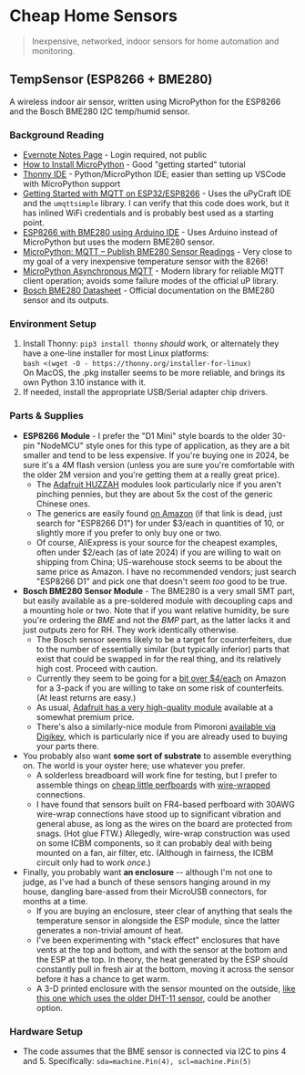 Cheap Home Sensors
==================

> Inexpensive, networked, indoor sensors for home automation and monitoring.


## TempSensor (ESP8266 + BME280)

A wireless indoor air sensor, written using MicroPython for the ESP8266 and the
Bosch BME280 I2C temp/humid sensor.


### Background Reading

* [Evernote Notes Page][EN] - Login required, not public
* [How to Install MicroPython][inst] - Good "getting started" tutorial
* [Thonny IDE][thonny] - Python/MicroPython IDE; easier than setting up VSCode
  with MicroPython support
* [Getting Started with MQTT on ESP32/ESP8266][rnt] - Uses the uPyCraft IDE and
  the `umqttsimple` library.  I can verify that this code does work, but it has
  inlined WiFi credentials and is probably best used as a starting point.
* [ESP8266 with BME280 using Arduino IDE][rnt2] - Uses Arduino instead of
  MicroPython but uses the modern BME280 sensor.
* [MicroPython: MQTT – Publish BME280 Sensor Readings][rnt3] - Very close to
  my goal of a very inexpensive temperature sensor with the 8266!
* [MicroPython Asynchronous MQTT][mqttas] - Modern library for reliable MQTT
  client operation; avoids some failure modes of the official uP
  library.
* [Bosch BME280 Datasheet][bosch] - Official documentation on the
  BME280 sensor and its outputs.

[EN]: https://share.evernote.com/note/1eaa817e-7288-409e-be1a-0f192c8e4d94
[inst]: https://www.kevsrobots.com/blog/how-to-install-micropython.html
[thonny]: https://thonny.org/
[rnt]: https://randomnerdtutorials.com/micropython-mqtt-esp32-esp8266/
[rnt2]: https://randomnerdtutorials.com/esp8266-bme280-arduino-ide/
[rnt3]: https://randomnerdtutorials.com/micropython-mqtt-publish-bme280-esp32-esp8266/
[mqttas]: https://github.com/peterhinch/micropython-mqtt/tree/master
[bosch]: https://www.bosch-sensortec.com/media/boschsensortec/downloads/datasheets/bst-bme280-ds002.pdf

### Environment Setup

1. Install Thonny: `pip3 install thonny` *should* work, or alternately they have
   a one-line installer for most Linux platforms:  
   `bash <(wget -O - https://thonny.org/installer-for-linux)`  
   On MacOS, the .pkg installer seems to be more reliable, and brings its own
   Python 3.10 instance with it.
2. If needed, install the appropriate USB/Serial adapter chip drivers.


### Parts & Supplies

* **ESP8266 Module** - I prefer the "D1 Mini" style boards to the
  older 30-pin "NodeMCU" style ones for this type of application, as they are
  a bit smaller and tend to be less expensive.  If you're buying one
  in 2024, be sure it's a 4M flash version (unless you are sure you're
  comfortable with the older 2M version and you're getting them at a
  really great price).
    * The [Adafruit HUZZAH][afh] modules look particularly nice if you
      aren't pinching pennies, but they are about 5x the cost of the
      generic Chinese ones.
    * The generics are easily found [on Amazon][amz] (if that link is
      dead, just search for "ESP8266 D1") for under $3/each in
      quantities of 10, or slightly more if you prefer to only buy one
      or two.
    * Of course, AliExpress is your source for the cheapest examples,
      often under $2/each (as of late 2024) if you are willing to wait
      on shipping from China; US-warehouse stock seems to be about the
      same price as Amazon.  I have no recommended vendors; just
      search "ESP8266 D1" and pick one that doesn't seem *too* good to
      be true.
* **Bosch BME280 Sensor Module** - The BME280 is a very small SMT part, but
  easily available as a pre-soldered module with decoupling caps and a
  mounting hole or two.  Note that if you want relative humidity, be
  sure you're ordering the *BME* and not the *BMP* part, as the latter
  lacks it and just outputs zero for RH.  They work identically
  otherwise.
    * The Bosch sensor seems likely to be a target for counterfeiters,
      due to the number of essentially similar (but typically
      inferior) parts that exist that could be swapped in for the real
      thing, and its relatively high cost.  Proceed with caution.
    * Currently they seem to be going for a [bit over
      $4/each][amztemp] on Amazon for a 3-pack if you are willing to
      take on some risk of counterfeits.  (At least returns are easy.)
    * As usual, [Adafruit has a very high-quality module][adatemp]
      available at a somewhat premium price.
    * There's also a similarly-nice module from Pimoroni [available
      via Digikey][digitemp], which is particularly nice if you are already
      used to buying your parts there.
* You probably also want **some sort of substrate** to assemble everything
  on.  The world is your oyster here; use whatever you prefer.
    * A solderless breadboard will work fine for testing, but I prefer
      to assemble things on [cheap little perfboards][amzperf] with
      [wire-wrapped][wikiwire] connections.  
    * I have found that sensors built on FR4-based perfboard with
      30AWG wire-wrap connections have stood up to significant
      vibration and general abuse, as long as the wires on the board
      are protected from snags. (Hot glue FTW.)  Allegedly, wire-wrap
      construction was used on some ICBM components, so it can
      probably deal with being mounted on a fan, air filter, etc.
      (Although in fairness, the ICBM circuit only had to work *once*.)
* Finally, you probably want **an enclosure** -- although I'm not one
  to judge, as I've had a bunch of these sensors hanging around in my
  house, dangling bare-assed from their MicroUSB connectors, for
  months at a time.
    * If you are buying an enclosure, steer clear of anything that
      seals the temperature sensor in alongside the ESP module, since
      the latter generates a non-trivial amount of heat.
    * I've been experimenting with "stack effect" enclosures that have
      vents at the top and bottom, and with the sensor at the bottom
      and the ESP at the top.  In theory, the heat generated by the
      ESP should constantly pull in fresh air at the bottom, moving it
      across the sensor before it has a chance to get warm.
    * A 3-D printed enclosure with the sensor mounted on the outside,
      [like this one which uses the older DHT-11 sensor][thingencl],
      could be another option.


[afh]: https://www.adafruit.com/product/2471
[amz]: https://www.amazon.com/ACEIRMC-ESP8266-Internet-Development-Compatible/dp/B09H6K2JQY
[amztemp]: https://www.amazon.com/Podazz-Temperature-Humidity-High-Precision-Atmospheric/dp/B0DCFXRZ1F
[adatemp]: https://www.adafruit.com/product/2652?gQT=2
[digitemp]: https://www.digikey.com/en/products/detail/pimoroni-ltd/PIM411/9808364
[amzperf]: https://www.amazon.com/Prototyping-Circuit-Breadboards-Envistia-Mall/dp/B07RC68D5C
[wikiwire]: https://en.wikipedia.org/wiki/Wire_wrap
[thingencl]: https://www.thingiverse.com/thing:3947394


### Hardware Setup

* The code assumes that the BME sensor is connected via I2C to pins 4 and 5.
  Specifically: `sda=machine.Pin(4), scl=machine.Pin(5)`
